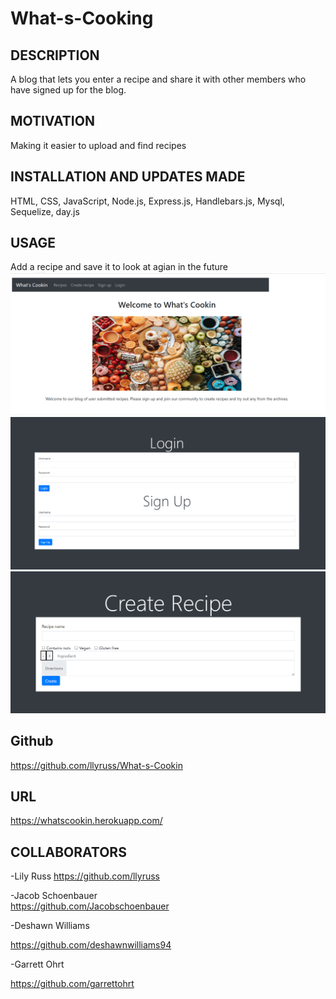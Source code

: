 # What-s-Cooking

## DESCRIPTION

A blog that lets you enter a recipe and share it with other members who have signed up for the blog.

## MOTIVATION  

Making it easier to upload and find recipes

## INSTALLATION AND UPDATES MADE

HTML, CSS, JavaScript, Node.js, Express.js, Handlebars.js, Mysql, Sequelize, day.js


## USAGE

Add a recipe and save it to look at agian in the future
![img](public/images/firstpagecooking.png)
![img](public/images/loginsignin.png)
![img](public/images/createrecipe.png)

## Github

https://github.com/llyruss/What-s-Cookin

## URL  

https://whatscookin.herokuapp.com/



## COLLABORATORS

-Lily Russ
https://github.com/llyruss

-Jacob Schoenbauer  
 https://github.com/Jacobschoenbauer

-Deshawn Williams 

https://github.com/deshawnwilliams94

-Garrett Ohrt

https://github.com/garrettohrt

